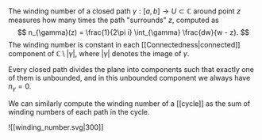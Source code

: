 The winding number of a closed path $\gamma : [a, b] \rightarrow U \subset \mathbb{C}$ around point $z$
measures how many times the path "surrounds" $z$,
computed as
$$
n_{\gamma}(z) = \frac{1}{2\pi i} \int_{\gamma} \frac{dw}{w - z}.
$$
The winding number is constant in each [[Connectedness|connected]] component
of $\mathbb{C} \setminus |\gamma|$, where $|\gamma|$ denotes the image of $\gamma$.

Every closed path divides the plane into components
such that exactly one of them is unbounded,
and in this unbounded component we always have $n_{\gamma} = 0$.

We can similarly compute the winding number of a [[cycle]]
as the sum of winding numbers of each path in the cycle.

![[winding_number.svg|300]]